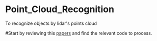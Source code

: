 # Point_Cloud_Recognition

To recognize objects by lidar's points cloud

#Start by reviewing this [papers](https://github.com/zziz/pwc) and find the relevant code to process.
